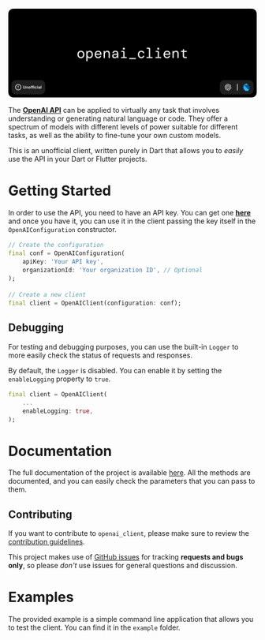 ![alt Banner of the openai_client project](https://raw.githubusercontent.com/Azzeccagarbugli/openai_client/main/assets/banner.png)

The [**OpenAI API**](https://beta.openai.com/docs/introduction) can be applied to virtually any task that involves understanding or generating natural language or code. They offer a spectrum of models with different levels of power suitable for different tasks, as well as the ability to fine-tune your own custom models.

This is an unofficial client, written purely in Dart that allows you to _easily_ use the API in your Dart or Flutter projects.

# Getting Started

In order to use the API, you need to have an API key. You can get one [**here**](https://beta.openai.com/account/api-keys) and once you have it, you can use it in the client passing the key itself in the `OpenAIConfiguration` constructor.

```dart
// Create the configuration
final conf = OpenAIConfiguration(
    apiKey: 'Your API key',
    organizationId: 'Your organization ID', // Optional
);

// Create a new client
final client = OpenAIClient(configuration: conf);
```

## Debugging

For testing and debugging purposes, you can use the built-in `Logger` to more easily check the status of requests and responses.

By default, the `Logger` is disabled. You can enable it by setting the `enableLogging` property to `true`.

```dart
final client = OpenAIClient(
    ...
    enableLogging: true,
);
```

# Documentation

The full documentation of the project is available [here](https://pub.dev/documentation/openai_client/latest/). All the methods are documented, and you can easily check the parameters that you can pass to them.

## Contributing

If you want to contribute to `openai_client`, please make sure to review the [contribution guidelines](https://github.com/Azzeccagarbugli/openai_client/blob/master/CONTRIBUTING.md).

This project makes use of [GitHub issues](https://github.com/Azzeccagarbugli/openai_client/issues) for
tracking **requests and bugs only**, so please _don't_ use issues for general questions and discussion.

# Examples

The provided example is a simple command line application that allows you to test the client. You can find it in the `example` folder.
